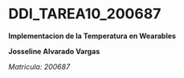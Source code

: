 # DDI_TAREA10_200687

**Implementacion de la Temperatura en Wearables**

**Josseline Alvarado Vargas**

*Matricula: 200687*
